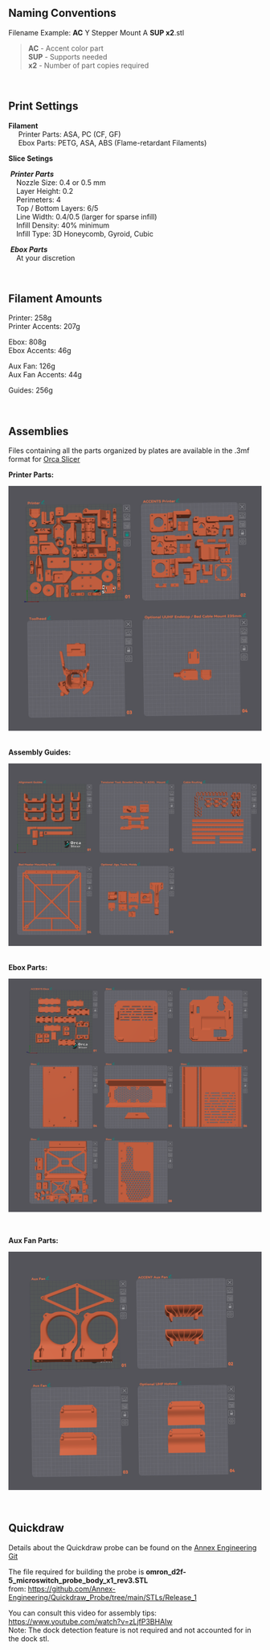 ## Naming Conventions

Filename Example: **AC** Y Stepper Mount A **SUP x2**.stl

> **AC** - Accent color part  
> **SUP** - Supports needed  
> **x2** - Number of part copies required

<br>

## Print Settings

**Filament**  
&nbsp;&nbsp;&nbsp;&nbsp; Printer Parts: ASA, PC (CF, GF)  
&nbsp;&nbsp;&nbsp;&nbsp;&nbsp;Ebox Parts:  PETG, ASA, ABS (Flame-retardant Filaments)  

**Slice Setings**

&nbsp;***Printer Parts***  
&nbsp;&nbsp;&nbsp;&nbsp;Nozzle Size: 0.4 or 0.5 mm  
&nbsp;&nbsp;&nbsp;&nbsp;Layer Height: 0.2  
&nbsp;&nbsp;&nbsp;&nbsp;Perimeters: 4  
&nbsp;&nbsp;&nbsp;&nbsp;Top / Bottom Layers: 6/5  
&nbsp;&nbsp;&nbsp;&nbsp;Line Width: 0.4/0.5 (larger for sparse infill)  
&nbsp;&nbsp;&nbsp;&nbsp;Infill Density: 40% minimum  
&nbsp;&nbsp;&nbsp;&nbsp;Infill Type: 3D Honeycomb, Gyroid, Cubic 

&nbsp;_**Ebox Parts**_  
&nbsp;&nbsp;&nbsp;&nbsp;At your discretion  

<br>


## Filament Amounts

Printer: 258g  
Printer Accents: 207g

Ebox: 808g  
Ebox Accents: 46g

Aux Fan: 126g  
Aux Fan Accents: 44g

Guides: 256g  

<br>

## Assemblies

Files containing all the parts organized by plates are available in the .3mf format for [Orca Slicer](https://github.com/SoftFever/OrcaSlicer)

**Printer Parts:**  <br>

![Preview](/Images/prev_o_printer.png)  
<br>

**Assembly Guides:**  <br>

![Preview](/Images/prev_o_other.png)  
<br>

**Ebox Parts:**  <br>

![Preview](/Images/prev_o_ebox.png)

<br>

**Aux Fan Parts:**  <br>

![Preview](/Images/prev_o_auxfan.png)

<br>



## Quickdraw

Details about the Quickdraw probe can be found on the [Annex Engineering Git](https://github.com/Annex-Engineering/Quickdraw_Probe/tree/main)

The file required for building the probe is **omron_d2f-5_microswitch_probe_body_x1_rev3.STL**<br>
from: https://github.com/Annex-Engineering/Quickdraw_Probe/tree/main/STLs/Release_1

You can consult this video for assembly tips: https://www.youtube.com/watch?v=zLjfP3BHAIw  
Note: The dock detection feature is not required and not accounted for in the dock stl.

